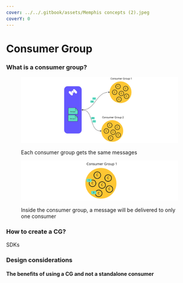 ```yaml
---
cover: ../../.gitbook/assets/Memphis concepts (2).jpeg
coverY: 0
---
```


# Consumer Group

### What is a consumer group?



<figure><img src="../../.gitbook/assets/consumer group.jpeg" alt=""><figcaption><p>Each consumer group gets the same messages</p></figcaption></figure>

<figure><img src="../../.gitbook/assets/consumer group 2.jpeg" alt=""><figcaption><p>Inside the consumer group, a message will be delivered to only one consumer</p></figcaption></figure>

### How to create a CG?

SDKs

### Design considerations

#### The benefits of using a CG and not a standalone consumer
